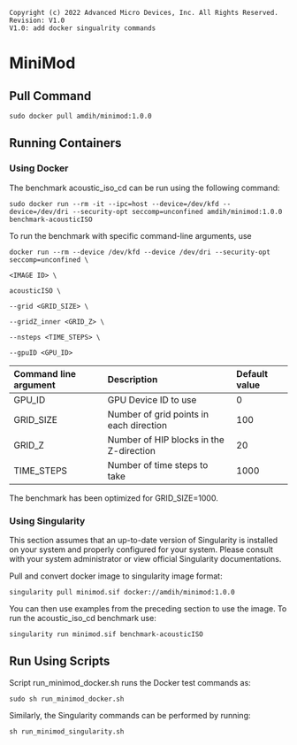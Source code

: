 ```
Copyright (c) 2022 Advanced Micro Devices, Inc. All Rights Reserved.
Revision: V1.0
V1.0: add docker singualrity commands
```
# MiniMod

## Pull Command

```
sudo docker pull amdih/minimod:1.0.0
```
## Running Containers
### Using Docker
The benchmark acoustic_iso_cd can be run using the following command:
```
sudo docker run --rm -it --ipc=host --device=/dev/kfd --device=/dev/dri --security-opt seccomp=unconfined amdih/minimod:1.0.0 benchmark-acousticISO
```
To run the benchmark with specific command-line arguments, use
```
docker run --rm --device /dev/kfd --device /dev/dri --security-opt seccomp=unconfined \

<IMAGE ID> \

acousticISO \

--grid <GRID_SIZE> \

--gridZ_inner <GRID_Z> \

--nsteps <TIME_STEPS> \

--gpuID <GPU_ID>
```
| Command line argument | Description | Default value |
| :----- | :----- | :--- |
| GPU_ID | GPU Device ID to use | 0 |
| GRID_SIZE | Number of grid points in each direction | 100 |
| GRID_Z | Number of HIP blocks in the Z-direction | 20 |
| TIME_STEPS | Number of time steps to take | 1000 |

The benchmark has been optimized for GRID_SIZE=1000.

### Using Singularity
This section assumes that an up-to-date version of Singularity is installed on your system and properly configured for your system. Please consult with your system administrator or view official Singularity documentations.

Pull and convert docker image to singularity image format:
```
singularity pull minimod.sif docker://amdih/minimod:1.0.0
```
You can then use examples from the preceding section to use the image. To run the acoustic_iso_cd benchmark use:
```
singularity run minimod.sif benchmark-acousticISO
```
## Run Using Scripts
Script run_minimod_docker.sh runs the Docker test commands as:
```
sudo sh run_minimod_docker.sh
``` 
Similarly, the Singularity commands can be performed by running:
```
sh run_minimod_singularity.sh
```
